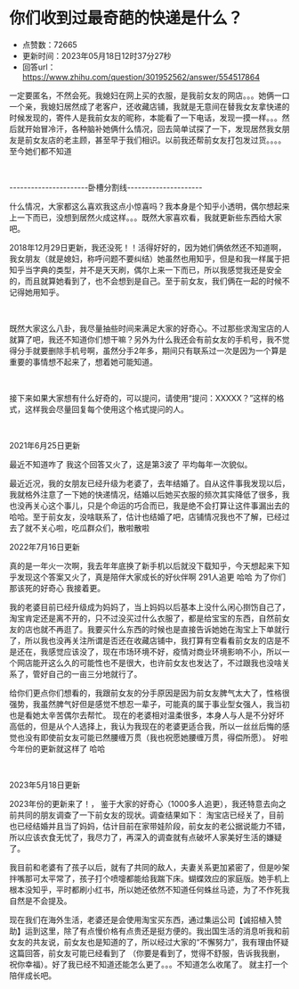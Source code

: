 # 你们收到过最奇葩的快递是什么？
- 点赞数：72665
- 更新时间：2023年05月18日12时37分27秒
- 回答url：https://www.zhihu.com/question/301952562/answer/554517864
<body>
 <p data-pid="Wn_Si17C">一定要匿名，不然会死。我媳妇在网上买的衣服，是我前女友的网店。。。她俩一口一个亲，我媳妇居然成了老客户，还收藏店铺，我就是无意间在替我女友拿快递的时候发现的，寄件人是我前女友的昵称，本能看了一下电话，发现一摸一样。。。然后就开始冒冷汗，各种脑补她俩什么情况，回去简单试探了一下，发现居然我女朋友是前女友店的老主顾，甚至早于我们相识。以前我还帮前女友打包发过货。。。。至今她们都不知道</p>
 <p class="ztext-empty-paragraph"><br></p>
 <p data-pid="VRGcgMeQ">----------------------卧槽分割线---------------------</p>
 <p data-pid="ELQ7ne6v">什么情况，大家都这么喜欢我这点小惊喜吗？我本身是个知乎小透明，偶尔想起来上一下而已，没想到居然火成这样。。。既然大家喜欢看，我就更新些东西给大家吧。</p>
 <p data-pid="pvVk_PZi">2018年12月29日更新，我还没死！！活得好好的，因为她们俩依然还不知道啊，我女朋友（就是媳妇，称呼问题不要纠结）她虽然也用知乎，但是和我一样属于把知乎当字典的类型，并不是天天刷，偶尔上来一下而已，所以我感觉我还是安全的，而且就算她看到了，也不会想到是自己。至于前女友，我们俩在一起的时候不记得她用知乎。</p>
 <p class="ztext-empty-paragraph"><br></p>
 <p data-pid="qNYFDnjE">既然大家这么八卦，我尽量抽些时间来满足大家的好奇心。不过那些求淘宝店的人就算了吧，我还不知道你们想干嘛？另外为什么我还会有前女友的手机号，我不觉得分手就要删除手机号啊，虽然分手2年多，期间只有联系过一次是因为一个算是重要的事情想不起来了，想着她可能知道。</p>
 <p class="ztext-empty-paragraph"><br></p>
 <p data-pid="l3_qLCtt">接下来如果大家想有什么好奇的，可以提问，请使用“提问：XXXXX？”这样的格式，这样我会尽量回复每个使用这个格式提问的人。</p>
 <p class="ztext-empty-paragraph"><br></p>
 <p data-pid="l1MW7aas">2021年6月25日更新</p>
 <p data-pid="2Zv_uFQk">最近不知道咋了 我这个回答又火了，这是第3波了 平均每年一次貌似。</p>
 <p data-pid="JnY88H0U">最近近况，我的女朋友已经升级为老婆了，去年结婚了。自从这件事我发现以后，我就格外注意了一下她的快递情况，结婚以后她买衣服的频次其实降低了很多，我也没再关心这个事儿，只是个命运的巧合而已，我是绝不会打算让这件事漏出去的 哈哈。至于前女友，没啥联系了，估计也结婚了吧，店铺情况我也不了解，已经过去了就不关心啦，吃瓜群众们，散啦散啦</p>
 <p data-pid="sbwDHYbq">2022年7月16日更新</p>
 <p data-pid="hWckydDE">真的是一年火一次啊，我去年年底换了新手机以后就没下载知乎，今天想起来下知乎发现这个答案又火了，真是陪伴大家成长的好伙伴啊 291人追更 哈哈 为了你们那该死的好奇心 我接着更。</p>
 <p data-pid="3IET6XgY">我的老婆目前已经升级成为妈妈了，当上妈妈以后基本上没什么闲心捯饬自己了，淘宝肯定还是离不开的，只不过没买过什么衣服了，都是给宝宝的东西，自然前女友的店也就不再逛了。我要买什么东西的时候也是直接告诉她她在淘宝上下单就行了，所以我也没再关注所谓是否还在收藏店铺中，我打算有空看看前女友的店是不是还在，我感觉应该没了，现在市场环境不好，疫情对商业环境影响不小，所以一个网店能开这么久的可能性也不是很大，也许前女友也发达了，不过跟我也没啥关系了，管好自己的一亩三分地就行了。</p>
 <p data-pid="VNw1Cken">给你们更点你们想看的，我跟前女友的分手原因是因为前女友脾气太大了，性格很强势，我虽然脾气好但是感觉不想忍一辈子，可能真的属于事业型女强人，我当初也是看她太辛苦偶尔去帮忙。 现在的老婆相对温柔很多，本身人与人是不分好坏高低的，但是从个人选择上，我认为我现在的老婆更适合我，所以一丝丝后悔的感觉也没有即使前女友可能已然腰缠万贯（我也祝愿她腰缠万贯，得偿所愿）。 好啦 今年份的更新就这样了 哈哈</p>
 <p class="ztext-empty-paragraph"><br></p>
 <p data-pid="sQJH3J_c">2023年5月18日更新</p>
 <p data-pid="2EZ8H3co">2023年份的更新来了！， 鉴于大家的好奇心（1000多人追更），我还特意去向之前共同的朋友调查了一下前女友的现状。调查结果如下： 淘宝店已经关了，目前也已经结婚并且当了妈妈，估计目前在家带娃阶段，前女友的老公据说能力不错，所以应该衣食无忧了，我尽力了，再深入的调查就有点破坏人家美好生活的嫌疑了。</p>
 <p data-pid="jNvBtVJw">我目前和老婆有了孩子以后，就有了共同的敌人，夫妻关系更加紧密了，但是吵架拌嘴那可太平常了，孩子打个喷嚏都能给我踹下床。蝴蝶效应的家庭版。她手机上根本没知乎，平时都刷小红书，所以她还依然不知道任何蛛丝马迹，为了不作死我自然是不会提及。</p>
 <p data-pid="CUA3y357">现在我们在海外生活，老婆还是会使用淘宝买东西，通过集运公司【诚招植入赞助】运到这里，除了有点慢价格有点贵还是挺方便的。我出国生活的消息听我和前女友的共友说，前女友也是知道的了，所以经过大家的“不懈努力”，我有理由怀疑这篇回答，前女友可能已经看到了 （你要是看到了，觉得不舒服，告诉我我删，祝你幸福）。好了我已经不知道还能怎么更了。。。不知道怎么收尾了。 就主打一个陪伴成长吧。</p>
 <p></p>
 <p></p>
</body>